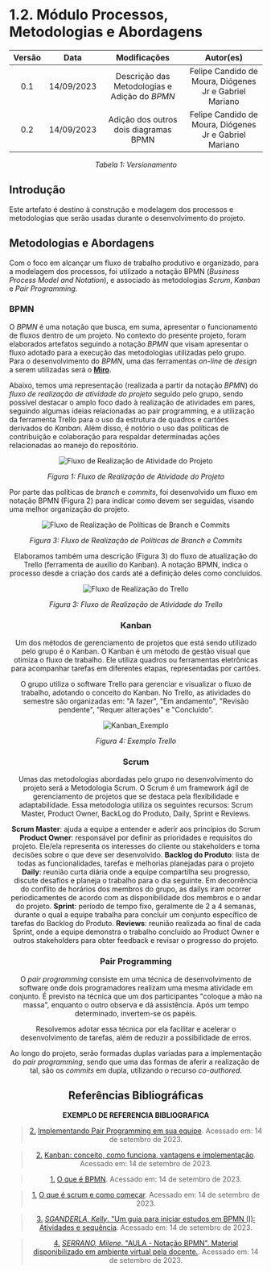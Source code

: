# 1.2. Módulo Processos, Metodologias e Abordagens

<center>

| **Versão** | **Data** | **Modificações** | **Autor(es)** |
| :--: | :--: | :--: | :--: |
| 0.1 | 14/09/2023 | Descrição das Metodologias e Adição do *BPMN*  | Felipe Candido de Moura, Diógenes Jr e Gabriel Mariano |
| 0.2 | 14/09/2023 | Adição dos outros dois diagramas BPMN  | Felipe Candido de Moura, Diógenes Jr e Gabriel Mariano |

*Tabela 1: Versionamento*

</center>

## Introdução

Este artefato é destino à construção e modelagem dos processos e metodologias que serão usadas durante o desenvolvimento do projeto. 

## Metodologias e Abordagens

Com o foco em alcançar um fluxo de trabalho produtivo e organizado, para a modelagem dos processos, foi utilizado a notação BPMN (_Business Process Model and Notation_), e associado às metodologias *Scrum*, *Kanban* e *Pair Programming*.

### BPMN

O *BPMN* é uma notação que busca, em suma, apresentar o funcionamento de fluxos dentro de um projeto. No contexto do presente projeto, foram elaborados artefatos seguindo a notação *BPMN* que visam apresentar o fluxo adotado para a execução das metodologias utilizadas pelo grupo. Para o desenvolvimento do *BPMN*, uma das ferramentas *on-line* de *design* a serem utilizadas será o [**Miro**](https://miro.com/app).

Abaixo, temos uma representação (realizada a partir da notação *BPMN*) do *fluxo de realização de atividade do projeto* seguido pelo grupo, sendo possível destacar o amplo foco dado à realização de atividades em pares, seguindo algumas ideias relacionadas ao pair programming, e a utilização da ferramenta Trello para o uso da estrutura de quadros e cartões derivados do *Kanban*. Além disso, é notório o uso das políticas de contribuição e colaboração para respaldar determinadas ações relacionadas ao manejo do repositório.

<center>

![Fluxo de Realização de Atividade do Projeto](../../Assets/BPMN_FluxoAtv.jpg)

*Figura 1: Fluxo de Realização de Atividade do Projeto*

</center>

Por parte das políticas de _branch_ e _commits_, foi desenvolvido um fluxo em notação BPMN (Figura 2) para indicar como devem ser seguidas, visando uma melhor organização do projeto.

<center>

![Fluxo de Realização de Políticas de Branch e Commits](../../Assets/BPMN_Politicas.jpg)

*Figura 3: Fluxo de Realização de Políticas de Branch e Commits*

<center>

Elaboramos também uma descrição (Figura 3) do fluxo de atualização do Trello (ferramenta de auxílio do Kanban). A notação BPMN, indica o processo desde a criação dos cards até a definição deles como concluidos.

<center>

![Fluxo de Realização do Trello](../../Assets/BPMN_FluxoTrello.jpg)

*Figura 3: Fluxo de Realização de Atividade do Trello*

<center>


### Kanban

Um dos métodos de gerenciamento de projetos que está sendo utilizado pelo grupo é o Kanban. O Kanban é um método de gestão visual que otimiza o fluxo de trabalho. Ele utiliza quadros ou ferramentas eletrônicas para acompanhar tarefas em diferentes etapas, representadas por cartões.

O grupo utiliza o software Trello para gerenciar e visualizar o fluxo de trabalho, adotando o conceito do Kanban. No Trello, as atividades do semestre são organizadas em: "A fazer", "Em andamento", "Revisão pendente", "Requer alterações" e "Concluído".

<center>

![Kanban_Exemplo](../../Assets/Trello.jpeg)

*Figura 4: Exemplo Trello*

</center>


### Scrum

Umas das metodologias abordadas pelo grupo no desenvolvimento do projeto será a Metodologia Scrum. O Scrum é um framework ágil de gerenciamento de projetos que se destaca pela flexibilidade e adaptabilidade. Essa metodologia utiliza os seguintes recursos: Scrum Master, Product Owner, BackLog do Produto, Daily, Sprint e Reviews.

**Scrum Master**: ajuda a equipe a entender e aderir aos princípios do Scrum
**Product Owner**: responsável por definir as prioridades e requisitos do projeto. Ele/ela representa os interesses do cliente ou stakeholders e toma decisões sobre o que deve ser desenvolvido.
**Backlog do Produto**: lista de todas as funcionalidades, tarefas e melhorias planejadas para o projeto
**Daily**: reunião curta diária onde a equipe compartilha seu progresso, discute desafios e planeja o trabalho para o dia seguinte. Em decorrência do conflito de horários dos membros do grupo, as dailys iram ocorrer periodicamentes de acordo com as disponibilidade dos membros e o andar do projeto.
**Sprint**: período de tempo fixo, geralmente de 2 a 4 semanas, durante o qual a equipe trabalha para concluir um conjunto específico de tarefas do Backlog do Produto.
**Reviews**: reunião realizada ao final de cada Sprint, onde a equipe demonstra o trabalho concluído ao Product Owner e outros stakeholders para obter feedback e revisar o progresso do projeto.


### Pair Programming

O _pair programming_ consiste em uma técnica de desenvolvimento de software onde dois programadores realizam uma mesma atividade em conjunto. É previsto na técnica que um dos participantes "coloque a mão na massa", enquanto o outro observa e dá assistência. Após um tempo determinado, invertem-se os papéis.

Resolvemos adotar essa técnica por ela facilitar e acelerar o desenvolvimento  de tarefas, além de reduzir a possibilidade de erros.

Ao longo do projeto, serão formadas duplas variadas para a implementação do _pair programming_, sendo que uma das formas de aferir a realização de tal, são os _commits_ em dupla, utilizando o recurso _co-authored_.
## Referências Bibliográficas
**EXEMPLO DE REFERENCIA BIBLIOGRAFICA**


> <a id="FTF1Ref" href="#FTF1">2.</a> [Implementando Pair Programming em sua equipe](https://www.devmedia.com.br/implementando-pair-programming-em-sua-equipe/1694). Acessado em: 14 de setembro de 2023.

> <a id="FTF1Ref" href="#FTF1">2.</a> [Kanban: conceito, como funciona, vantagens e implementação](https://www.totvs.com/blog/negocios/kanban/#:~:text=O%20termo%20%E2%80%9CKanban%E2%80%9D%20%C3%A9%20de,ele%20se%20move%20pelo%20processo). Acessado em: 14 de setembro de 2023.

> <a id="FTF1Ref" href="#FTF1">1.</a> [O que é BPMN](https://www.lucidchart.com/pages/pt/o-que-e-bpmn). Acessado em: 14 de setembro de 2023.

> <a id="FTF1Ref" href="#FTF1">1.</a> [O que é scrum e como começar](https://www.atlassian.com/br/agile/scrum). Acessado em: 14 de setembro de 2023.

> <a id="FTF1Ref" href="#FTF1">3.</a> [*SGANDERLA, Kelly*. "Um guia para iniciar estudos em BPMN (I): Atividades e sequência](http://blog.iprocess.com.br/2012/11/um-guia-para-iniciar-estudos-em-bpmn-i-atividades-e-sequencia). Acessado em: 14 de setembro de 2023.

> <a id="FTF1Ref" href="#FTF1">4.</a> [*SERRANO, Milene*. "AULA - Notação BPMN". Material disponibilizado em ambiente virtual pela docente.](). Acessado em: 14 de setembro de 2023.



<!-- Foco_2: Metodologia (Modelagem BPMN & Escolhas Metodológicas)

Entrega Mínima: Modelagem BPMN, evidenciando algumas escolhas metodológicas utilizadas pela equipe nessa primeira entrega.

Apresentação (em sala) explicando o detalhamento metodológico desenhado, com: (i) rastro claro aos membros participantes (MOSTRAR QUADRO DE PARTICIPAÇÕES & COMMITS); (ii) justificativas & senso crítico sobre as escolhas metodológicas adotadas para o projeto; (iii) breve apresentação da modelagem em BPMN, e (iv) comentários gerais sobre o trabalho em equipe. Tempo da Apresentação: +/- 10min. Recomendação: Apresentar diretamente via Wiki ou GitPages do Projeto.

A Wiki ou GitPages do Projeto deve conter um tópico dedicado ao Módulo Processos/Metodologias/Abordagens, com modelagem BPMN, histórico de versões, referências, e demais detalhamentos gerados pela equipe nesse escopo.

Demais orientações disponíveis nas Diretrizes (vide Moodle). -->

<!---Pair programming, Scrum, Kanban.-->
